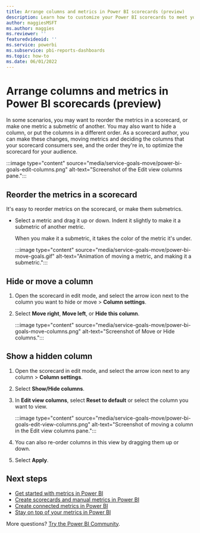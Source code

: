 ```yaml
---
title: Arrange columns and metrics in Power BI scorecards (preview)
description: Learn how to customize your Power BI scorecards to meet your teams' needs.
author: maggiesMSFT
ms.author: maggies
ms.reviewer: ''
featuredvideoid: ''
ms.service: powerbi
ms.subservice: pbi-reports-dashboards
ms.topic: how-to
ms.date: 06/01/2022
---
```

# Arrange columns and metrics in Power BI scorecards (preview)

In some scenarios, you may want to reorder the metrics in a scorecard, or make one metric a submetric of another. You may also want to hide a column, or put the columns in a different order. As a scorecard author, you can make these changes, moving metrics and deciding the columns that your scorecard consumers see, and the order they're in, to optimize the scorecard for your audience.

:::image type="content" source="media/service-goals-move/power-bi-goals-edit-columns.png" alt-text="Screenshot of the Edit view columns pane.":::

## Reorder the metrics in a scorecard

It's easy to reorder metrics on the scorecard, or make them submetrics.

- Select a metric and drag it up or down. Indent it slightly to make it a submetric of another metric. 

    When you make it a submetric, it takes the color of the metric it's under.

    :::image type="content" source="media/service-goals-move/power-bi-move-goals.gif" alt-text="Animation of moving a metric, and making it a submetric.":::

## Hide or move a column

1. Open the scorecard in edit mode, and select the arrow icon next to the column you want to hide or move > **Column settings**.
1. Select **Move right**, **Move left**, or **Hide this column**.

    :::image type="content" source="media/service-goals-move/power-bi-goals-move-columns.png" alt-text="Screenshot of Move or Hide columns.":::

## Show a hidden column

1. Open the scorecard in edit mode, and select the arrow icon next to any column > **Column settings**.
1. Select **Show/Hide columns**.
1. In **Edit view columns**, select **Reset to default** or select the column you want to view. 

    :::image type="content" source="media/service-goals-move/power-bi-goals-edit-view-columns.png" alt-text="Screenshot of moving a column in the Edit view columns pane.":::

1. You can also re-order columns in this view by dragging them up or down.
1. Select **Apply**.

## Next steps

- [Get started with metrics in Power BI](service-goals-introduction.md)
- [Create scorecards and manual metrics in Power BI](service-goals-create.md)
- [Create connected metrics in Power BI](service-goals-create-connected.md)
- [Stay on top of your metrics in Power BI](service-goals-check-in.md)

More questions? [Try the Power BI Community](https://community.powerbi.com/).
